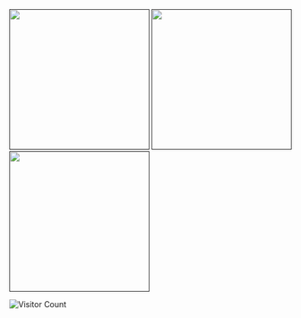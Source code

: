 <div>
  <a href="" target="_blank"><img src="https://i.pinimg.com/originals/bb/e7/79/bbe77960c7e33993553c0c0a88eb791d.gif" width="250" height="auto" /></a>
  <a href="" target="_blank"><img src="https://media.giphy.com/media/Vuw9m5wXviFIQ/source.gif" width="250" height="auto" /></a>
  <a href="" target="_blank"><img src="https://media.giphy.com/media/Vuw9m5wXviFIQ/source.gif" width="250" height="auto" /></a>
</div>


![Visitor Count](https://profile-counter.glitch.me/{Haif-07}/count.svg)
